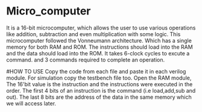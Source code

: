 # Micro_computer
It is a 16-bit microcomputer, which allows the user to use various operations like addition, subtraction and even multiplication with some logic.
This microcomputer followed the Vonneumann architecture. Which has a single memory for both RAM and ROM. The instructions should load into the RAM and the data should load into the ROM.
It takes 6-clock cycles to excute a command. and 3 commands required to complete an operation.

#HOW TO USE
Copy the code from each file and paste it in each verilog module.
For simulation copy the testbench file too.
Open the RAM module, The 16'bit value is the instruction and the instructions were executed in the order.
The first 4 bits of an instruction is the command (i.e load,add,sub and out).
The last 8 bits are the address of the data in the same memory which we will access later.

